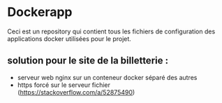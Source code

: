 # Dockerapp

Ceci est un repository qui contient tous les fichiers de configuration des applications docker utilisées pour le projet.

## solution pour le site de la billetterie :
 - serveur web nginx sur un conteneur docker séparé des autres 
 - https forcé sur le serveur fichier (https://stackoverflow.com/a/52875490)
